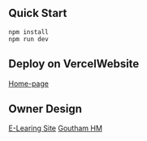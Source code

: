 ## Quick Start
```
npm install
npm run dev
```

## Deploy on VercelWebsite
[Home-page](https://home-page-rouge.vercel.app/)

## Owner Design
[E-Learing Site](https://www.figma.com/file/peT8tKA62W4C20gfhPIOIL/E-Learning-Site?node-id=0%3A1)
[Goutham HM](https://www.figma.com/file/rBDauJqxvfJcbGmjYLmh8q/%5BFree%5D-3D-Mac-Illustrations-(Community)?node-id=0%3A1)
